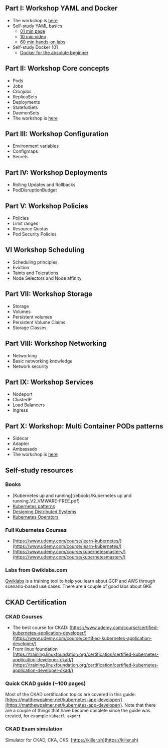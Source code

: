 ## Part I: Workshop YAML and Docker
* The workshop is [here](labs/I/README.md)
* Self-study YAML basics
  * [01 min page](https://docs.ansible.com/ansible/latest/reference_appendices/YAMLSyntax.html)
  * [10 min video](https://youtu.be/cdLNKUoMc6c)
  * [60 min hands-on labs](https://kodekloud.com/p/json-path-quiz)
* Self-study Docker 101
  * [Docker for the absolute beginner](https://kodekloud.com/p/docker-for-the-absolute-beginner-hands-on)


## Part II: Workshop Core concepts
* Pods
* Jobs
* Cronjobs
* ReplicaSets
* Deployments
* StatefulSets
* DaemonSets
* The workshop is [here](labs/II/README.md)

## Part III: Workshop Configuration
* Environment variables
* Configmaps
* Secrets

## Part IV: Workshop Deployments
* Rolling Updates and Rollbacks
* PodDisruptionBudget

## Part V: Workshop Policies
* Policies
* Limit ranges
* Resource Quotas
* Pod Security Policies 

## VI Workshop Scheduling 
* Scheduling principles
* Eviction
* Taints and Tolerations
* Node Selectors and Node affinity

## Part VII: Workshop Storage 
* Storage
* Volumes
* Persistent volumes
* Persistent Volume Claims
* Storage Classes

## Part VIII: Workshop Networking
* Networking
* Basic networking knowledge
* Network security

## Part IX: Workshop Services 
* Nodeport 
* ClusterIP
* Load Balancers
* Ingress

## Part X: Workshop: Multi Container PODs patterns
* Sidecar
* Adapter
* Ambassado
* The workshop is [here](labs/X/README.md)

## Self-study resources

### Books
* [Kubernetes up and running](/ebooks/Kubernetes up and running_V2_VMWARE-FREE.pdf)
* [Kubernetes patterns](/ebooks/cm-oreilly-kubernetes-patterns.pdf)
* [Designing Distributed Systems](/ebooks/Designing_Distributed_Systems.pdf)
* [Kubernetes Operators](/ebooks/cl-oreilly-kubernetes-operators-ebook-f21452-202001-en_2.pdf)

### Full Kubernetes Courses
* [https://www.udemy.com/course/learn-kubernetes/](https://www.udemy.com/course/learn-kubernetes/)
* [https://www.udemy.com/course/kubernetesmastery/](https://www.udemy.com/course/kubernetesmastery/)

### Labs from Qwiklabs.com
[Qwiklabs](Qwiklabs) is a training tool to help you learn about GCP and AWS through scenario-based use cases. There are a couple of good labs about GKE

## CKAD Certification

### CKAD Courses
* The best course for CKAD: [https://www.udemy.com/course/certified-kubernetes-application-developer/](https://www.udemy.com/course/certified-kubernetes-application-developer/)
* From linux foundation  [https://training.linuxfoundation.org/certification/certified-kubernetes-application-developer-ckad/](https://training.linuxfoundation.org/certification/certified-kubernetes-application-developer-ckad/)

### Quick CKAD guide (~100 pages)
Most of the CKAD certification topics are covered in this guide: [https://matthewpalmer.net/kubernetes-app-developer/](https://matthewpalmer.net/kubernetes-app-developer/). Note that there are a couple of things that have become obsolete since the guide was created, for example ```Kubectl export```

### CKAD Exam simulation
Simulator for CKAD, CKA, CKS: [https://killer.sh](https://killer.sh)

